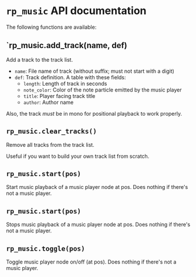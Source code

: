 # `rp_music` API documentation

The following functions are available:

## `rp_music.add_track(name, def)
Add a track to the track list.

* `name`: File name of track (without suffix; must not start with a digit)
* `def`: Track definition. A table with these fields:
    * `length`: Length of track in seconds
    * `note_color`: Color of the note particle emitted by the music player
    * `title`: Player facing track title
    * `author`: Author name

Also, the track *must* be in mono for positional playback to work properly.

## `rp_music.clear_tracks()`
Remove all tracks from the track list.

Useful if you want to build your own track list from scratch.

## `rp_music.start(pos)`
Start music playback of a music player node at pos.
Does nothing if there's not a music player.

## `rp_music.start(pos)`
Stops music playback of a music player node at pos.
Does nothing if there's not a music player.

## `rp_music.toggle(pos)`
Toggle music player node on/off (at pos).
Does nothing if there's not a music player.
